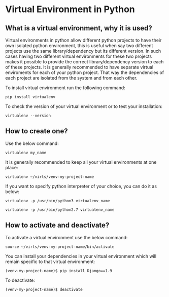 # Virtual Environment in Python

## What is a virtual environment, why it is used?
Virtual environments in python allow different python projects to have their own isolated python environment, this is useful when say two different projects use the same library/dependency but its different version. In such cases having two different virtual environments for these two projects makes it possible to provide the correct library/dependency version to each of these projects. It is generally recommended to have separate virtual enviroments for each of your python project. That way the dependencies of each project are isolated from the system and from each other.

To install virtual environment run the following command:

```
pip install virtualenv
```

To check the version of your virtual environment or to test your installation:

```
virtualenv --version
```


## How to create one?

Use the below command:

```
virtualenv my_name
```

It is generally recommended to keep all your virtual environments at one place:

```
virtualenv ~/virts/venv-my-project-name
```

If you want to specify python interpreter of your choice, you can do it as below:

```
virtualenv -p /usr/bin/python3 virtualenv_name
```

```
virtualenv -p /usr/bin/python2.7 virtualenv_name
```

## How to activate and deactivate?

To activate a virtual environment use the below command:

```
source ~/virts/venv-my-project-name/bin/activate
```

You can install your dependencies in your virtual environment which will remain specific to that virtual environment:

```
(venv-my-project-name)$ pip install Django==1.9
```

To deactivate:

```(venv-my-project-name)$ deactivate```
